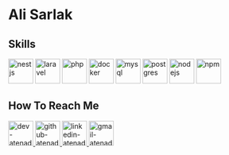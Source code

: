 <h1>Ali Sarlak</h1>
<h2>Skills</h2>
<p align="left">
  <img src="https://cdn.jsdelivr.net/gh/devicons/devicon@latest/icons/nestjs/nestjs-original.svg" width="50" height="50" alt="nestjs"/>
  <img src="https://cdn.jsdelivr.net/gh/devicons/devicon@latest/icons/laravel/laravel-original.svg" width="50" height="50" alt="laravel" />
  <img src="https://cdn.jsdelivr.net/gh/devicons/devicon@latest/icons/php/php-plain.svg" width="50" height="50" alt="php"/>
  <img src="https://cdn.jsdelivr.net/gh/devicons/devicon@latest/icons/docker/docker-plain.svg" width="50" height="50" alt="docker" />
  <img src="https://cdn.jsdelivr.net/gh/devicons/devicon@latest/icons/mysql/mysql-original.svg"  width="50" height="50" alt="mysql"/>       
  <img src="https://cdn.jsdelivr.net/gh/devicons/devicon@latest/icons/postgresql/postgresql-plain.svg" width="50" height="50" alt="postgres" />
  <img src="https://cdn.jsdelivr.net/gh/devicons/devicon@latest/icons/nodejs/nodejs-plain-wordmark.svg" width="50" height="50" alt="nodejs" />
  <img src="https://cdn.jsdelivr.net/gh/devicons/devicon@latest/icons/npm/npm-original-wordmark.svg" width="50" height="50" alt="npm" />
</p>
<h2>How To Reach Me</h2>

<p>

<p>
    <a href="https://instagram.com/alisarlak71">
        <img src="https://user-images.githubusercontent.com/91287064/208878642-b2b10974-a3db-4033-9ebe-32142125e575.png" alt="dev-atenadadkhah" width="50" height="50">
    </a>
    <a href="https://github.com/alisarlak71">
        <img src="https://user-images.githubusercontent.com/91287064/208878669-0146cc1a-b0a6-4a6e-9f4b-082c37264309.png" alt="github-atenadadkhah" width="50" height="50">
    </a>
    <a href="https://www.linkedin.com/in/ali-sarlak-1a5578168/">
        <img src="https://user-images.githubusercontent.com/91287064/208878686-01604f88-f0ac-4709-9cfc-2cc69b62d1aa.png" alt="linkedin-atenadadkhah" width="50" height="50">
    </a>
    <a href="mailto:alisarlak1397@gmail.com">
        <img src="https://user-images.githubusercontent.com/91287064/208878678-26652569-8d38-45c9-aa13-28a33a7fc967.png" alt="gmail-atenadadkhah" width="50" height="50">
    </a>
</p>

</p>

